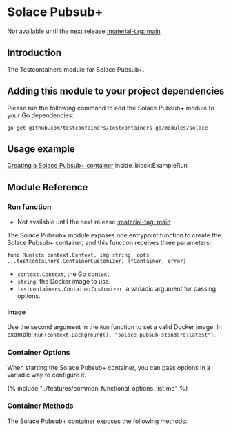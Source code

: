 # Solace Pubsub+

Not available until the next release <a href="https://github.com/testcontainers/testcontainers-go"><span class="tc-version">:material-tag: main</span></a>

## Introduction

The Testcontainers module for Solace Pubsub+.

## Adding this module to your project dependencies

Please run the following command to add the Solace Pubsub+ module to your Go dependencies:

```
go get github.com/testcontainers/testcontainers-go/modules/solace
```

## Usage example

<!--codeinclude-->
[Creating a Solace Pubsub+ container](../../modules/solace/examples_test.go) inside_block:ExampleRun
<!--/codeinclude-->

## Module Reference

### Run function

- Not available until the next release <a href="https://github.com/testcontainers/testcontainers-go"><span class="tc-version">:material-tag: main</span></a>

The Solace Pubsub+ module exposes one entrypoint function to create the Solace Pubsub+ container, and this function receives three parameters:

```golang
func Run(ctx context.Context, img string, opts ...testcontainers.ContainerCustomizer) (*Container, error)
```

- `context.Context`, the Go context.
- `string`, the Docker image to use.
- `testcontainers.ContainerCustomizer`, a variadic argument for passing options.

#### Image

Use the second argument in the `Run` function to set a valid Docker image.
In example: `Run(context.Background(), "solace-pubsub-standard:latest")`.

### Container Options

When starting the Solace Pubsub+ container, you can pass options in a variadic way to configure it.

{% include "../features/common_functional_options_list.md" %}

### Container Methods

The Solace Pubsub+ container exposes the following methods:
